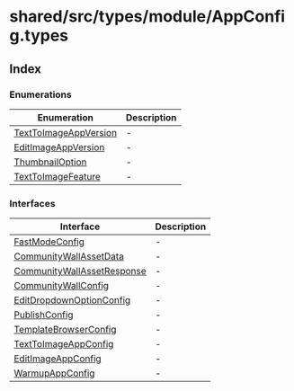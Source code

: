 # shared/src/types/module/AppConfig.types

## Index

### Enumerations

| Enumeration | Description |
| ------ | ------ |
| [TextToImageAppVersion](enumerations/TextToImageAppVersion.md) | - |
| [EditImageAppVersion](enumerations/EditImageAppVersion.md) | - |
| [ThumbnailOption](enumerations/ThumbnailOption.md) | - |
| [TextToImageFeature](enumerations/TextToImageFeature.md) | - |

### Interfaces

| Interface | Description |
| ------ | ------ |
| [FastModeConfig](interfaces/FastModeConfig.md) | - |
| [CommunityWallAssetData](interfaces/CommunityWallAssetData.md) | - |
| [CommunityWallAssetResponse](interfaces/CommunityWallAssetResponse.md) | - |
| [CommunityWallConfig](interfaces/CommunityWallConfig.md) | - |
| [EditDropdownOptionConfig](interfaces/EditDropdownOptionConfig.md) | - |
| [PublishConfig](interfaces/PublishConfig.md) | - |
| [TemplateBrowserConfig](interfaces/TemplateBrowserConfig.md) | - |
| [TextToImageAppConfig](interfaces/TextToImageAppConfig.md) | - |
| [EditImageAppConfig](interfaces/EditImageAppConfig.md) | - |
| [WarmupAppConfig](interfaces/WarmupAppConfig.md) | - |
